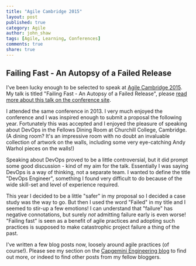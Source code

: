 ```yaml
---
title: "Agile Cambridge 2015"
layout: post
published: true
category: Agile
author: john_shaw
tags: [Agile, Learning, Conferences]
comments: true
share: true
---
```


## Failing Fast - An Autopsy of a Failed Release

I've been lucky enough to be selected to speak at [Agile Cambridge 2015](http://agilecambridge.net/2015/). My talk is titled "Failing Fast - An Autopsy of a Failed Release", please [read more about this talk on the conference site](http://agilecambridge.net/2015/sessions/index.php?session=43).

I attended the same conference in 2013. I very much enjoyed the conference and I was inspired enough to submit a proposal the following year. Fortunately this was accepted and I enjoyed the pleasure of speaking about DevOps in the Fellows Dining Room at Churchill College, Cambridge. (A dining room? It's an impressive room with no doubt an invaluable collection of artwork on the walls, including some very eye-catching Andy Warhol pieces on the walls!)

Speaking about DevOps proved to be a little controversial, but it did prompt some good discussion - kind of my aim for the talk. Essentially I was saying DevOps is a way of thinking, not a separate team. I wanted to define the title "DevOps Engineer", something I found very difficult to do because of the wide skill-set and level of experience required.

This year I decided to be a little "safer" in my proposal so I decided a case study was the way to go. But then I used the word "Failed" in my title and I seemed to stir-up a few emotions! I can understand that "failure" has negative connotations, but surely _not_ admitting failure early is even worse! "Failing fast" is seen as a benefit of agile practices and adopting such practices is supposed to make catastrophic project failure a thing of the past.

I've written a few blog posts now, loosely around agile practices (of course!). Please see my section on the [Capgemini Engineering blog](https://capgemini.github.io/authors/) to find out more, or indeed to find other posts from my fellow bloggers.
